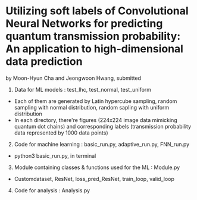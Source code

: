 # Utilizing soft labels of Convolutional Neural Networks for predicting quantum transmission probability: An application to high-dimensional data prediction

by Moon-Hyun Cha and Jeongwoon Hwang, submitted

1. Data for ML models : test_lhc, test_normal, test_uniform
* Each of them are generated by Latin hypercube sampling, random sampling with normal distribution, random sapling with uniform distribution
* In each directory, there're figures (224x224 image data mimicking quantum dot chains) and corresponding labels (transmission probability data represented by 1000 data points)

2. Code for machine learning : basic_run.py, adaptive_run.py, FNN_run.py
* python3 basic_run.py, in terminal

3. Module containing classes & functions used for the ML : Module.py
* Customdataset, ResNet, loss_pred_ResNet, train_loop, valid_loop
 
4. Code for analysis : Analysis.py
